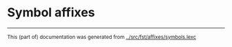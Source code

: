 
# Symbol affixes





* * *
<small>This (part of) documentation was generated from [../src/fst/affixes/symbols.lexc](http://github.com/giellalt/lang-ipk/blob/main/../src/fst/affixes/symbols.lexc)</small>
